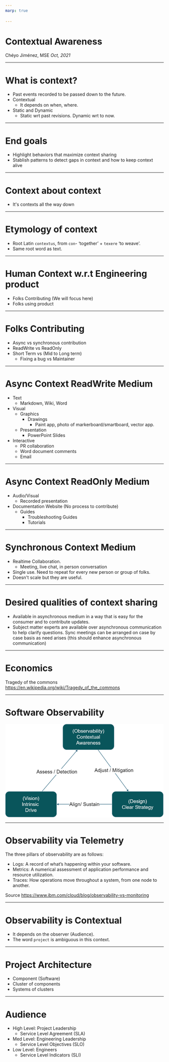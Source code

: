 ```yaml
---
marp: true

---
```


# Contextual Awareness

Chéyo Jiménez, MSE
_Oct, 2021_



---

# What is context?

- Past events recorded to be passed down to the future.
- Contextual
    - It depends on when, where.
- Static and Dynamic
    - Static wrt past revisions. Dynamic wrt to now.



---

# End goals
- Highlight behaviors that maximize context sharing
-  Stablish patterns to detect gaps in context and how to keep context alive



---

# Context about context
- It's contexts all the way down




---

# Etymology of context

- Root Latin `contextus`, from `con`- ‘together’ + `texere` ‘to weave’.
- Same root word as text.




---

# Human Context w.r.t Engineering product

- Folks Contributing (We will focus here)
- Folks using product




---

# Folks Contributing

- Async vs synchronous contribution
- ReadWrite vs ReadOnly
- Short Term vs (Mid to Long term) 
    - Fixing a bug vs Maintainer 




---

# Async Context ReadWrite Medium 

- Text
    - Markdown, Wiki, Word
- Visual
    - Graphics
        - Drawings
            - Paint app, photo of markerboard/smartboard, vector app.
    - Presentation
        - PowerPoint Slides
- Interactive
    - PR collaboration
    - Word document comments
    - Email




---

# Async Context ReadOnly Medium 

- Audio/Visual
    - Recorded presentation
- Documentation Website (No process to contribute)
    - Guides
        - Troubleshooting Guides
        - Tutorials




---

# Synchronous Context Medium
- Realtime Collaboration. 
    - Meeting, live chat, in person conversation
- Single use. Need to repeat for every new person or group of folks.
- Doesn't scale but they are useful.



---

# Desired qualities of context sharing
- Available in asynchronous medium in a way that is easy for the consumer and to contribute updates.
- Subject matter experts are available over asynchronous communication to help clarify questions. Sync meetings can be arranged on case by case basis as need arises (this should enhance asynchronous communication)


---

# Economics 

Tragedy of the commons
https://en.wikipedia.org/wiki/Tragedy_of_the_commons

---

# Software Observability

![](../media/synergies_telemetry_20221007.png)

---
#  Observability via Telemetry


The three pillars of observability are as follows:

- Logs: A record of what’s happening within your software.
- Metrics: A numerical assessment of application performance and resource utilization.
- Traces: How operations move throughout a system, from one node to another.

Source https://www.ibm.com/cloud/blog/observability-vs-monitoring


---
#  Observability is Contextual

- It depends on the observer (Audience). 
- The word `project` is ambiguous in this context. 

---
#  Project Architecture

- Component (Software)
- Cluster of components
- Systems of clusters

---
#  Audience

- High Level: Project Leadership
    - Service Level Agreement (SLA)
- Med Level: Engineering Leadership
    - Service Level Objectives (SLO)
- Low Level: Engineers
    - Service Level Indicators (SLI)
<!--::: notes
Reference:
https://www.atlassian.com/incident-management/kpis/sla-vs-slo-vs-sli

:::-->